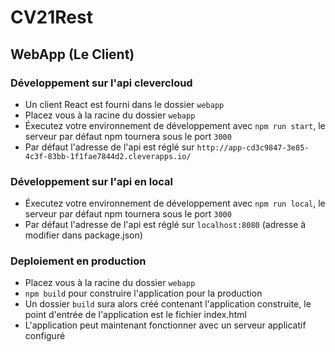 # CV21Rest

## WebApp (Le Client)

### Développement sur l'api clevercloud

- Un client React est fourni dans le dossier `webapp`
- Placez vous à la racine du dossier `webapp`
- Éxecutez votre environnement de développement avec `npm run start`, le serveur par défaut npm tournera sous le port `3000`
- Par défaut l'adresse de l'api est réglé sur `http://app-cd3c9847-3e85-4c3f-83bb-1f1fae7844d2.cleverapps.io/`

### Développement sur l'api en local
- Éxecutez votre environnement de développement avec `npm run local`, le serveur par défaut npm tournera sous le port `3000`
- Par défaut l'adresse de l'api est réglé sur `localhost:8080` (adresse à modifier dans package.json)

### Deploiement en production

- Placez vous à la racine du dossier `webapp`
- `npm build` pour construire l'application pour la production
- Un dossier `build` sura alors créé contenant l'application construite, le point d'entrée de l'application est le fichier index.html
- L'application peut maintenant fonctionner avec un serveur applicatif configuré
